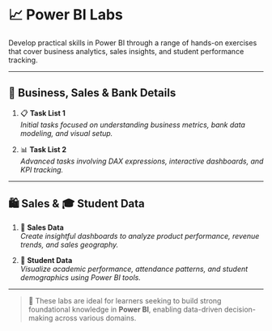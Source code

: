 # 📈 Power BI Labs

Develop practical skills in Power BI through a range of hands-on exercises that cover business analytics, sales insights, and student performance tracking.

---

## 🏢 Business, Sales & Bank Details

1. 📋 **Task List 1**  
   *Initial tasks focused on understanding business metrics, bank data modeling, and visual setup.*

2. 📊 **Task List 2**  
   *Advanced tasks involving DAX expressions, interactive dashboards, and KPI tracking.*

---

## 🛍️ Sales & 🎓 Student Data

1. 🧾 **Sales Data**  
   *Create insightful dashboards to analyze product performance, revenue trends, and sales geography.*

2. 🧮 **Student Data**  
   *Visualize academic performance, attendance patterns, and student demographics using Power BI tools.*

---

> 💼 These labs are ideal for learners seeking to build strong foundational knowledge in **Power BI**, enabling data-driven decision-making across various domains.
